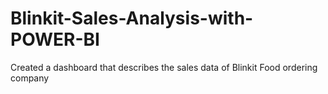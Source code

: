 # Blinkit-Sales-Analysis-with-POWER-BI
Created a dashboard that describes the sales data of Blinkit Food ordering company
